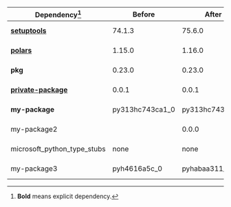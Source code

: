 |Dependency[^1]|Before|After|Environments|
|-|-|-|-|
|[**setuptools**](https://pypi.org/project/setuptools)|74.1.3|75.6.0|*all envs* on osx-arm64|
|[**polars**](https://prefix.dev/channels/conda-forge/packages/polars)|1.15.0|1.16.0|*all envs* on osx-arm64|
|**pkg**|0.23.0|0.23.0|*all envs* on linux-64|
|[**private-package**](https://prefix.dev/channels/setup-pixi-test/packages/private-package)|0.0.1|0.0.1|*all envs* on osx-arm64|
|**my-package**|py313hc743ca1_0|py313hc743ca1_1|*all envs* on osx-arm64|
|my-package2||0.0.0|*all envs* on osx-arm64|
|microsoft_python_type_stubs|none|none|*all envs* on linux-64|
|my-package3|pyh4616a5c_0|pyhabaa311_0|*all envs* on osx-arm64|

[^1]: **Bold** means explicit dependency.
[^2]: Dependency got downgraded.

